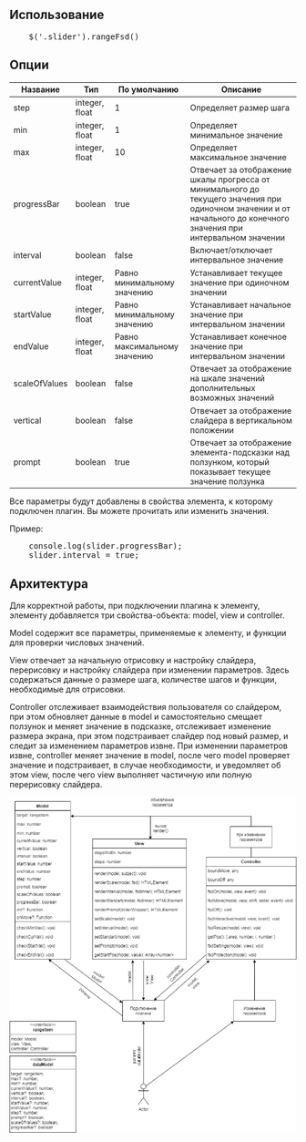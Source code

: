 <h2>Использование</h2>
<pre>
    $('.slider').rangeFsd()
</pre>

<h2>Опции</h2>

<table>
    <thead>
    <tr>
        <th>Название</th>
        <th>Тип</th>
        <th>По умолчанию</th>
        <th>Описание</th>
    </tr>
    </thead>
    <tbody>
    <tr>
        <td>step</td>
        <td>integer, float</td>
        <td>1</td>
        <td>Определяет размер шага</td>
    </tr>
    <tr>
        <td>min</td>
        <td>integer, float</td>
        <td>1</td>
        <td>Определяет минимальное значение</td>
    </tr>
    <tr>
        <td>max</td>
        <td>integer, float</td>
        <td>10</td>
        <td>Определяет максимальное значение</td>
    </tr>
    <tr>
        <td>progressBar</td>
        <td>boolean</td>
        <td>true</td>
        <td>Отвечает за отображение шкалы прогресса от минимального до текущего значения при одиночном значении и от начального до конечного значения при интервальном значении</td>
    </tr>
    <tr>
        <td>interval</td>
        <td>boolean</td>
        <td>false</td>
        <td>Включает/отключает интервальное значение</td>
    </tr>
    <tr>
        <td>currentValue</td>
        <td>integer, float</td>
        <td>Равно минимальному значению</td>
        <td>Устанавливает текущее значение при одиночном значении</td>
    </tr>
    <tr>
        <td>startValue</td>
        <td>integer, float</td>
        <td>Равно минимальному значению</td>
        <td>Устанавливает начальное значение при интервальном значении</td>
    </tr>
    <tr>
        <td>endValue</td>
        <td>integer, float</td>
        <td>Равно максимальному значению</td>
        <td>Устанавливает конечное значение при интервальном значении</td>
    </tr>
    <tr>
        <td>scaleOfValues</td>
        <td>boolean</td>
        <td>false</td>
        <td>Отвечает за отображение на шкале значений дополнительных возможных значений</td>
    </tr>
    <tr>
        <td>vertical</td>
        <td>boolean</td>
        <td>false</td>
        <td>Отвечает за отображение слайдера в вертикальном положении</td>
    </tr>
    <tr>
        <td>prompt</td>
        <td>boolean</td>
        <td>true</td>
        <td>Отвечает за отображение элемента-подсказки над ползунком, который показывает текущее значение ползунка</td>
    </tr>
    </tbody>
</table>

<p>Все параметры будут добавлены в свойства элемента, к которому подключен плагин. Вы можете прочитать или изменить значения.</p>
<p>Пример:</p>
<pre>
    console.log(slider.progressBar);
    slider.interval = true;
</pre>

<h2>Архитектура</h2>

<p>Для корректной работы, при подключении плагина к элементу, элементу добавляется три свойства-объекта: model, view и controller.</p>

<p>Model содержит все параметры, применяемые к элементу, и функции для проверки числовых значений.</p>

<p>View отвечает за начальную отрисовку и настройку слайдера, перерисовку и настройку слайдера при изменении параметров. Здесь содержаться данные о размере шага, количестве шагов и функции, необходимые для отрисовки.</p>

<p>Controller отслеживает взаимодействия пользователя со слайдером, при этом обновляет данные в model и самостоятельно смещает ползунок и меняет значение в подсказке, отслеживает изменение размера экрана, при этом подстраивает слайдер под новый размер, и следит за изменением параметров извне. При изменении параметров извне, controller меняет значение в model, после чего model проверяет значение и подстраивает, в случае необходимости, и уведомляет об этом view, после чего view выполняет частичную или полную перерисовку слайдера.</p>

<img src="./uml.png" alt="UML">